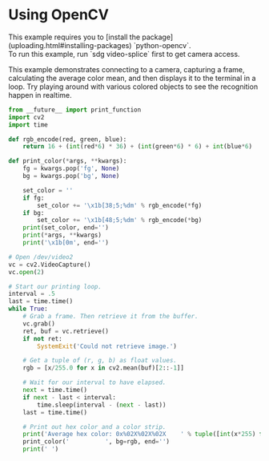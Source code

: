 # Using OpenCV

<aside class="note">
This example requires you to [install the package](uploading.html#installing-packages) `python-opencv`.
</aside>

<aside class="note">
To run this example, run `sdg video-splice` first to get camera access.
</aside>

This example demonstrates connecting to a camera, capturing a frame, calculating the average color mean, and then displays it to the terminal in a loop. Try playing around with various colored objects to see the recognition happen in realtime.

```py
from __future__ import print_function
import cv2
import time

def rgb_encode(red, green, blue):
    return 16 + (int(red*6) * 36) + (int(green*6) * 6) + int(blue*6)

def print_color(*args, **kwargs):
    fg = kwargs.pop('fg', None)
    bg = kwargs.pop('bg', None)

    set_color = ''
    if fg:
        set_color += '\x1b[38;5;%dm' % rgb_encode(*fg)
    if bg:
        set_color += '\x1b[48;5;%dm' % rgb_encode(*bg)
    print(set_color, end='')
    print(*args, **kwargs)
    print('\x1b[0m', end='')

# Open /dev/video2
vc = cv2.VideoCapture()
vc.open(2)

# Start our printing loop.
interval = .5
last = time.time()
while True:
    # Grab a frame. Then retrieve it from the buffer.
    vc.grab()
    ret, buf = vc.retrieve()
    if not ret:
        SystemExit('Could not retrieve image.')

    # Get a tuple of (r, g, b) as float values.
    rgb = [x/255.0 for x in cv2.mean(buf)[2::-1]]

    # Wait for our interval to have elapsed.
    next = time.time()
    if next - last < interval:
        time.sleep(interval - (next - last))
    last = time.time()

    # Print out hex color and a color strip.
    print('Average hex color: 0x%02X%02X%02X    ' % tuple([int(x*255) for x in rgb]), end='')
    print_color('          ', bg=rgb, end='')
    print(' ')
```